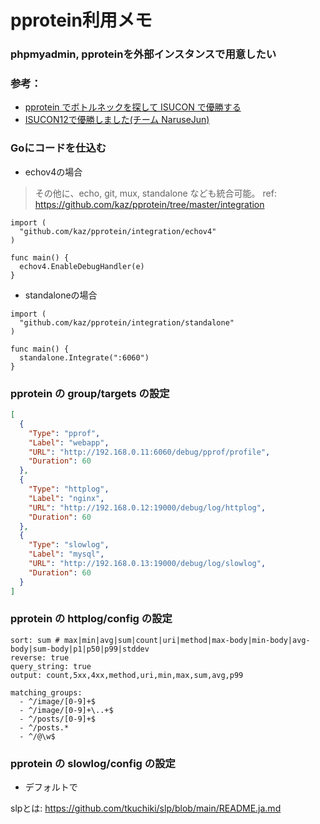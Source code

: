 # pprotein利用メモ

### phpmyadmin, pproteinを外部インスタンスで用意したい

### 参考：
  - [pprotein でボトルネックを探して ISUCON で優勝する](https://zenn.dev/team_soda/articles/20231206000000)
  - [ISUCON12で優勝しました(チーム NaruseJun)](https://zenn.dev/tohutohu/articles/8c34d1187e1b21)

### Goにコードを仕込む
- echov4の場合
> その他に、echo, git, mux, standalone なども統合可能。
> ref: https://github.com/kaz/pprotein/tree/master/integration
```golang
import (
  "github.com/kaz/pprotein/integration/echov4"
)

func main() {
  echov4.EnableDebugHandler(e)
}
```

- standaloneの場合
```golang
import (
  "github.com/kaz/pprotein/integration/standalone"
)

func main() {
  standalone.Integrate(":6060")
}
```

### pprotein の group/targets の設定
```json
[
  {
    "Type": "pprof",
    "Label": "webapp",
    "URL": "http://192.168.0.11:6060/debug/pprof/profile",
    "Duration": 60
  },
  {
    "Type": "httplog",
    "Label": "nginx",
    "URL": "http://192.168.0.12:19000/debug/log/httplog",
    "Duration": 60
  },
  {
    "Type": "slowlog",
    "Label": "mysql",
    "URL": "http://192.168.0.13:19000/debug/log/slowlog",
    "Duration": 60
  }
]
```

### pprotein の httplog/config の設定
```
sort: sum # max|min|avg|sum|count|uri|method|max-body|min-body|avg-body|sum-body|p1|p50|p99|stddev
reverse: true
query_string: true
output: count,5xx,4xx,method,uri,min,max,sum,avg,p99

matching_groups:
  - ^/image/[0-9]+$
  - ^/image/[0-9]+\..+$
  - ^/posts/[0-9]+$
  - ^/posts.*
  - ^/@\w$
```

### pprotein の slowlog/config の設定
  - デフォルトで

slpとは: https://github.com/tkuchiki/slp/blob/main/README.ja.md
